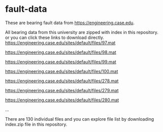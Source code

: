 # fault-data
These are bearing fault data from https://engineering.case.edu.

All bearing data from this university are zipped with index in this repository.
or you can click these links to download directly.
https://engineering.case.edu/sites/default/files/97.mat

https://engineering.case.edu/sites/default/files/98.mat

https://engineering.case.edu/sites/default/files/99.mat

https://engineering.case.edu/sites/default/files/100.mat

https://engineering.case.edu/sites/default/files/278.mat

https://engineering.case.edu/sites/default/files/279.mat

https://engineering.case.edu/sites/default/files/280.mat

...

There are 130 individual files and you can explore file list by downloading index.zip file in this repository.
